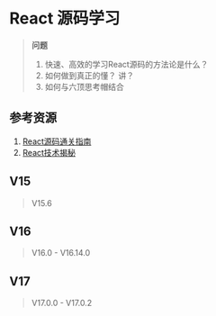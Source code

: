 

# React 源码学习

> **问题**
> 1. 快速、高效的学习React源码的方法论是什么？
> 2. 如何做到真正的懂？ 讲？
> 3. 如何与六顶思考帽结合


## 参考资源
1. [React源码通关指南](https://zhuanlan.zhihu.com/p/266748892)
2. [React技术揭秘](https://react.iamkasong.com/me.html)




## V15
> V15.6 

## V16 
> V16.0 - V16.14.0

## V17
> V17.0.0 - V17.0.2

